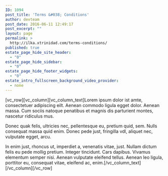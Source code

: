```yaml
---
ID: 1094
post_title: 'Terms &#038; Conditions'
author: devteam
post_date: 2016-06-11 12:49:17
post_excerpt: ""
layout: page
permalink: >
  http://ilka.xtrinidad.com/terms-conditions/
published: true
estate_page_hide_site_header:
  - "0"
estate_page_hide_sidebar:
  - "0"
estate_page_hide_footer_widgets:
  - "0"
estate_intro_fullscreen_background_video_provider:
  - none
---
```

[vc_row][vc_column][vc_column_text]Lorem ipsum dolor ist amte, consectetuer adipiscing eilt. Aenean commodo ligula egget dolor. Aenean massa. Cum sociis natoque penatibus et magnis dis parturient montes, nascetur ridiculus mus.

Donec quak felis, ultricies nec, pellentesque eu, pretium quid, sem. Nulls consequat massa quid enim. Donec pede just, fringilla vdl, aliquet nec, vulputate egget, arcu.

In enim just, rhoncus ut, imperdiet a, venenatis vitae, just. Nullam dictum felis eu pede mollig pretium. Integer tincidunt. Cars dapibus. Vivamus elementum semper nisi. Aenean vulputate eleifend tellus. Aenean leo ligula, porttitor eu, consequat vitae, eleifend ac, enim.[/vc_column_text][/vc_column][/vc_row]